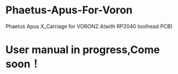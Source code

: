 # Phaetus-Apus-For-Voron
 Phaetus Apus X_Carriage for VORON2.4(with RP2040 toolhead PCB)
# User manual in progress,Come soon！
